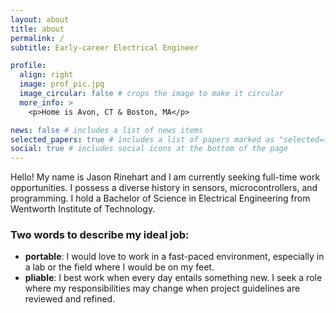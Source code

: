 ```yaml
---
layout: about
title: about
permalink: /
subtitle: Early-career Electrical Engineer

profile:
  align: right
  image: prof_pic.jpg
  image_circular: false # crops the image to make it circular
  more_info: >
    <p>Home is Avon, CT & Boston, MA</p>

news: false # includes a list of news items
selected_papers: true # includes a list of papers marked as "selected={true}"
social: true # includes social icons at the bottom of the page
---
```


Hello! My name is Jason Rinehart and I am currently seeking full-time work opportunities. I possess a diverse history in sensors, microcontrollers, and programming. I hold a Bachelor of Science in Electrical Engineering from Wentworth Institute of Technology.

### Two words to describe my ideal job:

- **portable**: I would love to work in a fast-paced environment, especially in a lab or the field where I would be on my feet.
- **pliable**: I best work when every day entails something new. I seek a role where my responsibilities may change when project guidelines are reviewed and refined.